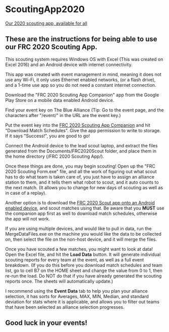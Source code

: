 # ScoutingApp2020
[Our 2020 scouting app, available for all](https://github.com/frc3175/ScoutingApp2020/releases)

## These are the instructions for being able to use our FRC 2020 Scouting App.

This scouting system requires Windows OS with Excel (This was created on Excel 2016) and an Android device with internet connectivity.

This app was created with event management in mind, meaning it does not use any Wi-Fi, it only uses Ethernet enabled networks,
(or a flash drive), and a 1-time use app so you do not need a constant internet connection.

Download the "FRC 2020 Scouting App Companion" app from the Google Play Store on a mobile data enabled Android device.

Find your event key on The Blue Alliance (Tip: Go to the event page, and the characters after "/event/" in the URL are the event key.)

Put the event key into the [FRC 2020 Scouting App Companion](https://play.google.com/store/apps/details?id=com.frc3175.scoutcompanionapp) and hit "Download Match Schedules". Give the app permission to write to storage. If it says "Success!", you are good to go!

Connect the Android device to the lead scout laptop, and extract the files generated from the Documents/FRC2020Scout folder, and 
place them in the home directory (/FRC 2020 Scouting App/).

Once these things are done, you may begin scouting! Open up the "FRC 2020 Scouting Form.exe" file, and all the work of figuring out what
scout has to do what team is taken care of, you just have to assign an alliance station to them, and it tells them what robot to scout, and it auto counts to the next match. (It allows you to change for new days of scouting as well as in case of a replay).

Another option is to download the [FRC 2020 Scout app onto an Android enabled device](https://play.google.com/store/apps/details?id=com.frc3175.scout2020), and scout matches using that. Be aware that you <b>MUST</b> use the companion app first as well to download match schedules, otherwise the app will not work.

If you are using multiple devices, and would like to pull in data, run the MergeDataFiles.exe on the machine you would like the data to  be collected on, then select the file on the non-host device, and it will merge the files.

Once you have scouted a few matches, you might want to look at data! Open the Excel file, and hit the <b>Load Data</b> button. It will generate individual scouting reports for every team at the event, as well as a full event breakdown. (If you do this before you download match schedules and team list, go to cell B7 on the HOME sheet and change the value from 0 to 1, then re-run the load. Do NOT do that if you have already generated the scouting reports once. The sheets will automatically update.)

I recommend using the <b>Event Data</b> tab to help you plan your alliance selection, it has sorts for Averages, MAX, MIN, Median, and 
standard deviation for stats where it is applicable, and allows you to filter out teams that have been selected as alliance selection 
progresses.

## Good luck in your events!

